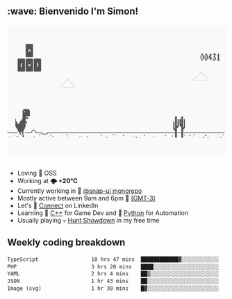 <h2>:wave: <b>Bienvenido I'm Simon!&nbsp;</b></h2>

<section>
  <img src="./static/banner.gif" height=300 width=1000>
</section>

<br>

<ul>
  <li>
     Loving 🤍 OSS
  </li>
  <li>
		<!--START_SECTION:weather-->
		Working at <b>🌩  +20°C</b>
		<!--END_SECTION:weather-->
  </li>
  <li>
    Currently working in 🎨&nbsp;<a href=https://github.com/snapverse/snap-ui target=_blank>@snap-ui monorepo</a>
  </li>
  <li>
    Mostly active between 9am and 6pm 🚩 <a href=https://onlinealarmkur.com/world/es target=_blank>(GMT-3)</a>
  </li>
  <li>
    Let's 🔗&nbsp;<a href=https://www.linkedin.com/in/itssimmons target=_blank>Connect</a> on LinkedIn
  </li>
  <li>
    Learning 👴&nbsp;<a href=https://images3.memedroid.com/images/UPLOADED755/65f2bce6734f6.webp target=_blank>C++</a> for Game Dev and 🐍&nbsp;<a href=https://qph.cf2.quoracdn.net/main-qimg-4472b6229cb75bf66ab531f3ebd4f975-lq target=_blank>Python</a> for Automation
  </li>
  <li>
    Usually playing 💀&nbsp;<a href=https://www.huntshowdown.com target=_blank>Hunt Showdown</a> in my free time
  </li>
</ul>

<h2><b>Weekly coding breakdown </b></h2>

<!--START_SECTION:waka-->

```txt
TypeScript                 10 hrs 47 mins  ████████████▓░░░░░░░░░░░░   50.69 %
PHP                        3 hrs 20 mins   ████░░░░░░░░░░░░░░░░░░░░░   15.72 %
YAML                       2 hrs 4 mins    ██▒░░░░░░░░░░░░░░░░░░░░░░   09.75 %
JSON                       1 hr 43 mins    ██░░░░░░░░░░░░░░░░░░░░░░░   08.08 %
Image (svg)                1 hr 30 mins    █▓░░░░░░░░░░░░░░░░░░░░░░░   07.05 %
```

<!--END_SECTION:waka-->
